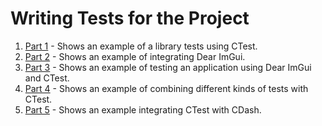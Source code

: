 # Writing Tests for the Project

1. [Part 1](/ch9/part-1/README.md) - Shows an example of a library tests using CTest.
2. [Part 2](/ch9/part-2/README.md) - Shows an example of integrating Dear ImGui.
3. [Part 3](/ch9/part-3/README.md) - Shows an example of testing an application using Dear ImGui and CTest.
4. [Part 4](/ch9/part-4/README.md) - Shows an example of combining different kinds of tests with CTest.
5. [Part 5](/ch9/part-5/README.md) - Shows an example integrating CTest with CDash.
